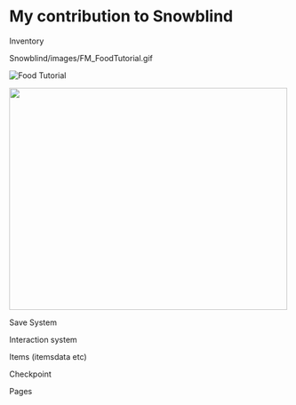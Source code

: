 # My contribution to Snowblind

Inventory

Snowblind/images/FM_FoodTutorial.gif

![Food Tutorial](Snowblind/images/FM_FoodTutorial.gif)

<img src="Snowblind/images/FM_FoodTutorial.gif" width="500" height="400">

Save System

Interaction system

Items (itemsdata etc)

Checkpoint

Pages

